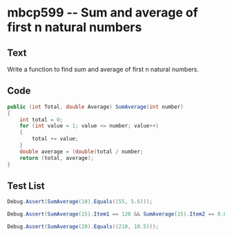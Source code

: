 # mbcp599 -- Sum and average of first n natural numbers

## Text

Write a function to find sum and average of first n natural numbers.

## Code

```csharp
public (int Total, double Average) SumAverage(int number)
{
    int total = 0;
    for (int value = 1; value <= number; value++)
    {
        total += value;
    }
    double average = (double)total / number;
    return (total, average);
}
```

## Test List

```csharp
Debug.Assert(SumAverage(10).Equals((55, 5.5)));
```

```csharp
Debug.Assert(SumAverage(15).Item1 == 120 && SumAverage(15).Item2 == 8.0);
```

```csharp
Debug.Assert(SumAverage(20).Equals((210, 10.5)));
```
